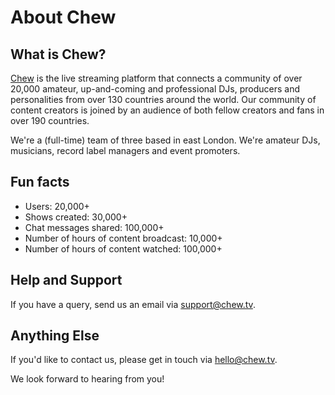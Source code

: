 # About Chew

## What is Chew?

[Chew](http://chew.tv) is the live streaming platform that connects a community of over 20,000 amateur, up-and-coming and professional DJs, producers and personalities from over 130 countries around the world. Our community of content creators is joined by an audience of both fellow creators and fans in over 190 countries. 

We're a (full-time) team of three based in east London. We're amateur DJs, musicians, record label managers and event promoters.

## Fun facts
- Users: 20,000+
- Shows created: 30,000+
- Chat messages shared: 100,000+
- Number of hours of content broadcast: 10,000+
- Number of hours of content watched: 100,000+

## Help and Support

If you have a query, send us an email via [support@chew.tv](mailto:support@chew.tv).

## Anything Else

If you'd like to contact us, please get in touch via [hello@chew.tv](mailto:hello@chew.tv). 

We look forward to hearing from you!
